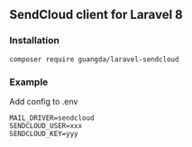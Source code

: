 ## SendCloud client for Laravel 8

### Installation
```
composer require guangda/laravel-sendcloud
```

### Example
Add config to .env

```
MAIL_DRIVER=sendcloud
SENDCLOUD_USER=xxx
SENDCLOUD_KEY=yyy
```
